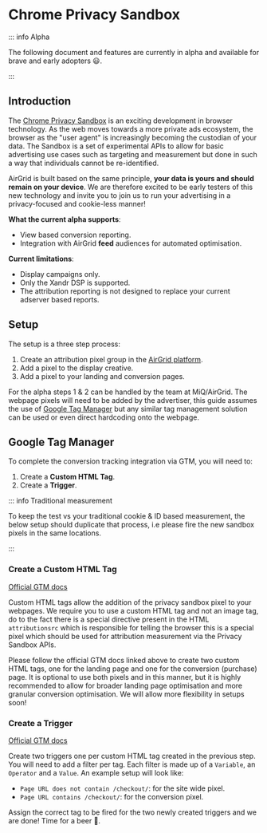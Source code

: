 # Chrome Privacy Sandbox

::: info Alpha

The following document and features are currently in alpha and available
for brave and early adopters 😃.

:::

## Introduction

The [Chrome Privacy Sandbox](https://privacysandbox.com/) is an exciting development in browser technology.
As the web moves towards a more private ads ecosystem, the browser as the "user agent"
is increasingly becoming the custodian of your data. The Sandbox is a set of experimental
APIs to allow for basic advertising use cases such as targeting and measurement but
done in such a way that individuals cannot be re-identified.

AirGrid is built based on the same principle, **your data is yours and should remain on
your device**. We are therefore excited to be early testers of this new technology and invite
you to join us to run your advertising in a privacy-focused and cookie-less manner!

**What the current alpha supports**:

- View based conversion reporting.
- Integration with AirGrid **feed** audiences for automated optimisation.

**Current limitations**:

- Display campaigns only.
- Only the Xandr DSP is supported.
- The attribution reporting is not designed to replace your current adserver based reports.

## Setup

The setup is a three step process:

1. Create an attribution pixel group in the [AirGrid platform](https://app.airgrid.io).
2. Add a pixel to the display creative.
3. Add a pixel to your landing and conversion pages.

For the alpha steps 1 & 2 can be handled by the team at MiQ/AirGrid. The webpage pixels will
need to be added by the advertiser, this guide assumes the use of
[Google Tag Manager](https://tagmanager.google.com/) but any similar tag management
solution can be used or even direct hardcoding onto the webpage.

## Google Tag Manager

To complete the conversion tracking integration via GTM, you will need to:

1. Create a **Custom HTML Tag**.
2. Create a **Trigger**.

::: info Traditional measurement 

To keep the test vs your traditional cookie & ID based measurement,
the below setup should duplicate that process, i.e please fire the new
sandbox pixels in the same locations.

:::

### Create a Custom HTML Tag

[Official GTM docs](https://support.google.com/tagmanager/answer/6107167)

Custom HTML tags allow the addition of the privacy sandbox pixel to your webpages.
We require you to use a custom HTML tag and not an image tag, do to the fact there is
a special directive present in the HTML `attributionsrc` which is responsible for telling
the browser this is a special pixel which should be used for attribution measurement via
the Privacy Sandbox APIs.

Please follow the official GTM docs linked above to create two custom HTML tags, one for the landing
page and one for the conversion (purchase) page. It is optional to use both pixels and in this manner,
but it is highly recommended to allow for broader landing page optimisation and more granular
conversion optimisation. We will allow more flexibility in setups soon!

### Create a Trigger

[Official GTM docs](https://support.google.com/tagmanager/answer/7679316)

Create two triggers one per custom HTML tag created in the previous step. You will need
to add a filter per tag. Each filter is made up of a `Variable`, an `Operator` and a `Value`.
An example setup will look like:

- `Page URL does not contain /checkout/`: for the site wide pixel.
- `Page URL contains /checkout/`: for the conversion pixel.

Assign the correct tag to be fired for the two newly created triggers and we are done! Time for
a beer 🍺.
